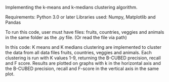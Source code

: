 Implementing the k-means and k-medians clustering algorithm.

Requirements: Python 3.0 or later
Libraries used: Numpy, Matplotlib and Pandas

To run this code, user must have files: fruits, countries, veggies and animals in the same folder as the .py file. (Or read the file via path)

In this code:
K means and K medians clustering are implemented to cluster the data from all data files fruits, countries, veggies and animals.
Each clustering is run with K values 1-9, returning the B-CUBED precision, recall and F score.
Results are plotted on graphs with k in the horizontal axis and the B-CUBED precision, recall and F-score in the vertical axis in the same plot.


